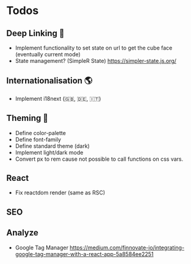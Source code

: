 # Todos

## Deep Linking 🔗

- Implement functionality to set state on url to get the cube face (eventually current mode)
- State management? (SimpleR State) https://simpler-state.js.org/

## Internationalisation 🌎

- Implement i18next (🇬🇧, 🇩🇪, 🇮🇹)

## Theming 🎨

- Define color-palette
- Define font-family
- Define standard theme (dark)
- Implement light/dark mode
- Convert px to rem cause not possible to call functions on css vars.

## React

- Fix reactdom render (same as RSC)

## SEO

## Analyze

- Google Tag Manager https://medium.com/finnovate-io/integrating-google-tag-manager-with-a-react-app-5a8584ee2251
